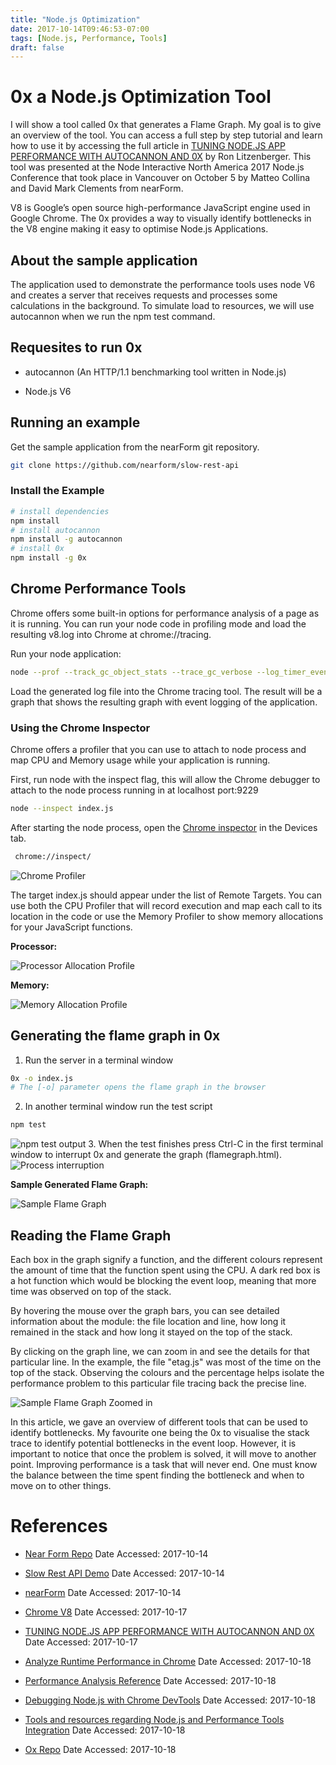 ```yaml
---
title: "Node.js Optimization"
date: 2017-10-14T09:46:53-07:00
tags: [Node.js, Performance, Tools]
draft: false
---
```


# 0x a Node.js Optimization Tool

I will show a tool called 0x that generates a Flame Graph. My goal is to give an overview of the tool. You can access a full step by step tutorial and learn how to use it by accessing the full article in [TUNING NODE.JS APP PERFORMANCE WITH AUTOCANNON AND 0X](https://www.nearform.com/blog/tuning-node-js-app-performance-with-autocannon-and-0x/) by Ron Litzenberger. This tool was presented at the Node Interactive North America 2017 Node.js Conference that took place in Vancouver on October 5 by Matteo Collina and David Mark Clements from nearForm.

V8 is Google’s open source high-performance JavaScript engine used in Google Chrome. The 0x provides a way to visually identify bottlenecks in the V8 engine making it easy to optimise Node.js Applications. 

## About the sample application

The application used to demonstrate the performance tools uses node V6 and creates a server that receives requests and processes some calculations in the background. To simulate load to resources, we will use autocannon when we run the npm test command.

## Requesites to run 0x

- autocannon (An HTTP/1.1 benchmarking tool written in Node.js)

- Node.js V6

## Running an example

Get the sample application from the nearForm git repository.

```bash
git clone https://github.com/nearform/slow-rest-api
```

### Install the Example

```bash
# install dependencies
npm install
# install autocannon
npm install -g autocannon
# install 0x
npm install -g 0x
```

## Chrome Performance Tools

Chrome offers some built-in options for performance analysis of a page as it is running. You can run your node code in profiling mode and load the resulting v8.log into Chrome at chrome://tracing.  

Run your node application:

```bash
node --prof --track_gc_object_stats --trace_gc_verbose --log_timer_events index.js
```

Load the generated log file into the Chrome tracing tool. The result will be a graph that shows the resulting graph with event logging of the application.

### Using the Chrome Inspector

Chrome offers a profiler that you can use to attach to node process and map CPU and Memory usage while your application is running.

First, run node with the inspect flag, this will allow the Chrome debugger to attach to the node process running in at localhost port:9229

```bash
node --inspect index.js
```

After starting the node process, open the [Chrome inspector](chrome://inspect/) in the Devices tab.

```bash
 chrome://inspect/
```

<img class="pure-u-1-1" src="../../img/profiler.png" alt="Chrome Profiler">

The target index.js should appear under the list of Remote Targets. You can use both the CPU Profiler that will record execution and map each call to its location in the code or use the Memory Profiler to show memory allocations for your JavaScript functions.

**Processor:**

<img class="pure-u-1-1" src="../../img/profile-processor.png" alt="Processor Allocation Profile">

**Memory:**

<img class="pure-u-1-1" src="../../img/profile-memory.png" alt="Memory Allocation Profile">

## Generating the flame graph in 0x

1. Run the server in a terminal window
```bash
0x -o index.js
# The [-o] parameter opens the flame graph in the browser
```
2. In another terminal window run the test script
```bash
npm test
```
<img class="pure-u-1-1" src="../../img/test-output.png" alt="npm test output">
3. When the test finishes press Ctrl-C in the first terminal window to interrupt 0x and generate the graph (flamegraph.html).
<img class="pure-u-1-1" src="../../img/test-end.png" alt="Process interruption">


**Sample Generated Flame Graph:**

<img class="pure-u-1-1" src="../../img/flamegraph-generated.png" alt="Sample Flame Graph">

## Reading the Flame Graph

Each box in the graph signify a function, and the different colours represent the amount of time that the function spent using the CPU. A dark red box is a hot function which would be blocking the event loop, meaning that more time was observed on top of the stack.

By hovering the mouse over the graph bars, you can see detailed information about the module: the file location and line, how long it remained in the stack and how long it stayed on the top of the stack. 

By clicking on the graph line, we can zoom in and see the details for that particular line. In the example, the file "etag.js" was most of the time on the top of the stack. Observing the colours and the percentage helps isolate the performance problem to this particular file tracing back the precise line. 

<img class="pure-u-1-1" src="../../img/flamegraph-zoom.png" alt="Sample Flame Graph Zoomed in">

In this article, we gave an overview of different tools that can be used to identify bottlenecks. My favourite one being the 0x to visualise the stack trace to identify potential bottlenecks in the event loop. However, it is important to notice that once the problem is solved, it will move to another point. Improving performance is a task that will never end. One must know the balance between the time spent finding the bottleneck and when to move on to other things.

# References

- [Near Form Repo](https://github.com/nearform) Date Accessed: 2017-10-14

- [Slow Rest API Demo](https://github.com/nearform/slow-rest-api) Date Accessed: 2017-10-14

- [nearForm](https://www.nearform.com/) Date Accessed: 2017-10-14

- [Chrome V8](https://developers.google.com/v8/) Date Accessed: 2017-10-17

- [TUNING NODE.JS APP PERFORMANCE WITH AUTOCANNON AND 0X](https://www.nearform.com/blog/tuning-node-js-app-performance-with-autocannon-and-0x/) Date Accessed: 2017-10-17

- [Analyze Runtime Performance in Chrome](https://developers.google.com/web/tools/chrome-devtools/rendering-tools/) Date Accessed: 2017-10-18

- [Performance Analysis Reference](https://developers.google.com/web/tools/chrome-devtools/evaluate-performance/reference) Date Accessed: 2017-10-18

- [Debugging Node.js with Chrome DevTools](https://medium.com/@paul_irish/debugging-node-js-nightlies-with-chrome-devtools-7c4a1b95ae27) Date Accessed: 2017-10-18

- [Tools and resources regarding Node.js and Performance Tools Integration](https://github.com/thlorenz/v8-perf/issues/42) Date Accessed: 2017-10-18

- [Ox Repo](https://github.com/davidmarkclements/0x) Date Accessed: 2017-10-18
